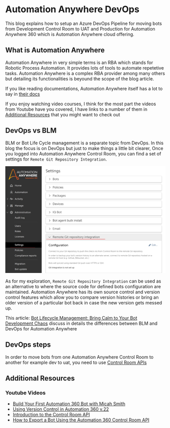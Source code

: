 # Automation Anywhere DevOps
This blog explains how to setup an Azure DevOps Pipeline for moving bots from Development Control Room to UAT and Production for Automation Anywhere 360 which is Automation Anywhere cloud offering.

## What is Automation Anywhere
Automation Anywhere in very simple terms is an RBA which stands for Robotic Process Automation. It provides lots of tools to automate repetetive tasks. Automation Anywhere is a complex RBA provider among many others but detailing its functionalities is beyound the scope of the blog article.

If you like reading documentations, Automation Anywhere itself has a lot to say in [their docs](https://docs.automationanywhere.com/bundle/enterprise-v2019/page/enterprise-cloud/topics/product-feature-lifecycle/learn-overview.html)

If you enjoy watching video courses, I think for the most part the videos from Youtube have you covered, I have links to a number of them in [Additional Resources](#additional-resources) that you might want to check out

## DevOps vs BLM
BLM or Bot Life Cycle management is a separate topic from DevOps. In this blog the focus is on DevOps but just to make things a little bit clearer, Once you logged into Automation Anywhere Control Room, you can find a set of settings for `Remote Git Repository Integration`.

![Remote Git Repository Integration](RemoteGitRepoIntegration.png)


As for my exploration, `Remote Git Repository Integration` can be used as an alternative to where the source code for defined bots configuration are maintained. Automation Anywhere has its own source control and version control features which allow you to compare version histories or bring an older version of a particular bot back in case the new version gets messed up.

This article: [Bot Lifecycle Management: Bring Calm to Your Bot Development Chaos](https://www.automationanywhere.com/company/blog/product-insights/bot-lifecycle-management-bring-calm-to-your-bot-development-chaos) discuss in details the differences between BLM and DevOps for Automation Anywhere

## DevOps steps
In order to move bots from one Automation Anywhere Control Room to another for example dev to uat, you need to use [Control Room APIs](https://docs.automationanywhere.com/bundle/enterprise-v2019/page/enterprise-cloud/topics/control-room/control-room-api/cloud-control-room-apis.html)


## Additional Resources

### Youtube Videos
- [Build Your First Automation 360 Bot with Micah Smith](https://www.youtube.com/watch?v=nMUIZx6eAJA&t=465s)
- [Using Version Control in Automation 360 v.22](https://www.youtube.com/watch?v=_646qiId3no)
- [Introduction to the Control Room API](https://www.youtube.com/watch?v=zv34BRfW96Y&t=10s)
- [How to Export a Bot Using the Automation 360 Control Room API](https://www.youtube.com/watch?v=xcAHUvGCgE0)